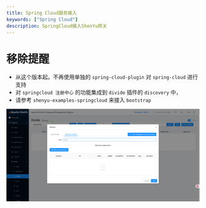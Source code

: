 ```yaml
---
title: Spring Cloud服务接入
keywords: ["Spring Cloud"]
description: SpringCloud接入ShenYu网关
---
```


# 移除提醒

- 从这个版本起。不再使用单独的 `spring-cloud-plugin` 对 `spring-cloud` 进行支持
- 对 `springcloud 注册中心` 的功能集成到 `divide` 插件的 `discovery` 中，
- 请参考 `shenyu-examples-springcloud` 来接入 `bootstrap`

![](/img/shenyu/quick-start/springcloud/springCloud-dynamic-register-operate-v2.png)

